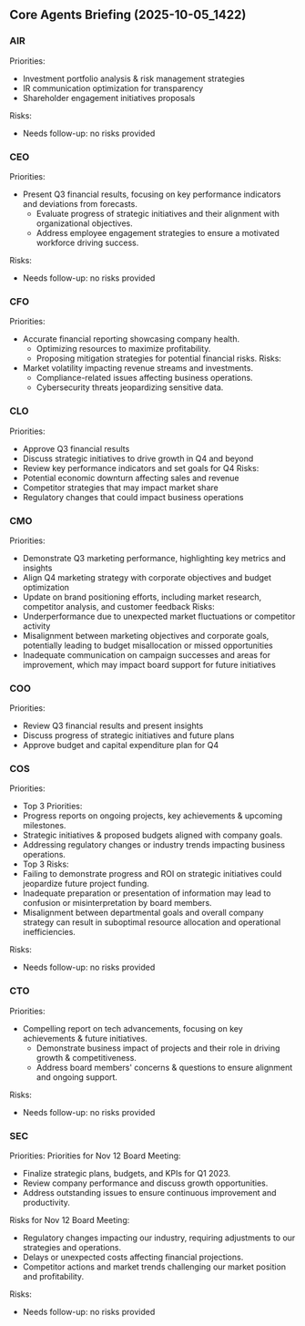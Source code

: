 ﻿## Core Agents Briefing (2025-10-05_1422)

### AIR
Priorities:
- Investment portfolio analysis & risk management strategies
- IR communication optimization for transparency
- Shareholder engagement initiatives proposals

Risks:
- Needs follow-up: no risks provided
### CEO
Priorities:
- Present Q3 financial results, focusing on key performance indicators and deviations from forecasts.
  - Evaluate progress of strategic initiatives and their alignment with organizational objectives.
  - Address employee engagement strategies to ensure a motivated workforce driving success.

Risks:
- Needs follow-up: no risks provided
### CFO
Priorities:
- Accurate financial reporting showcasing company health.
   - Optimizing resources to maximize profitability.
   - Proposing mitigation strategies for potential financial risks.
Risks:
- Market volatility impacting revenue streams and investments.
   - Compliance-related issues affecting business operations.
   - Cybersecurity threats jeopardizing sensitive data.

### CLO
Priorities:
- Approve Q3 financial results
- Discuss strategic initiatives to drive growth in Q4 and beyond
- Review key performance indicators and set goals for Q4
Risks:
- Potential economic downturn affecting sales and revenue
- Competitor strategies that may impact market share
- Regulatory changes that could impact business operations

### CMO
Priorities:
- Demonstrate Q3 marketing performance, highlighting key metrics and insights
- Align Q4 marketing strategy with corporate objectives and budget optimization
- Update on brand positioning efforts, including market research, competitor analysis, and customer feedback
Risks:
- Underperformance due to unexpected market fluctuations or competitor activity
- Misalignment between marketing objectives and corporate goals, potentially leading to budget misallocation or missed opportunities
- Inadequate communication on campaign successes and areas for improvement, which may impact board support for future initiatives

### COO
Priorities:
- Review Q3 financial results and present insights
- Discuss progress of strategic initiatives and future plans
- Approve budget and capital expenditure plan for Q4

### COS
Priorities:
 - Top 3 Priorities:
- Progress reports on ongoing projects, key achievements & upcoming milestones.
- Strategic initiatives & proposed budgets aligned with company goals.
- Addressing regulatory changes or industry trends impacting business operations.
- Top 3 Risks:
- Failing to demonstrate progress and ROI on strategic initiatives could jeopardize future project funding.
- Inadequate preparation or presentation of information may lead to confusion or misinterpretation by board members.
- Misalignment between departmental goals and overall company strategy can result in suboptimal resource allocation and operational inefficiencies.

Risks:
- Needs follow-up: no risks provided
### CTO
Priorities:
- Compelling report on tech advancements, focusing on key achievements & future initiatives.
   - Demonstrate business impact of projects and their role in driving growth & competitiveness.
   - Address board members' concerns & questions to ensure alignment and ongoing support.

Risks:
- Needs follow-up: no risks provided
### SEC
Priorities:
 Priorities for Nov 12 Board Meeting:
- Finalize strategic plans, budgets, and KPIs for Q1 2023.
- Review company performance and discuss growth opportunities.
- Address outstanding issues to ensure continuous improvement and productivity.

Risks for Nov 12 Board Meeting:
- Regulatory changes impacting our industry, requiring adjustments to our strategies and operations.
- Delays or unexpected costs affecting financial projections.
- Competitor actions and market trends challenging our market position and profitability.

Risks:
- Needs follow-up: no risks provided

